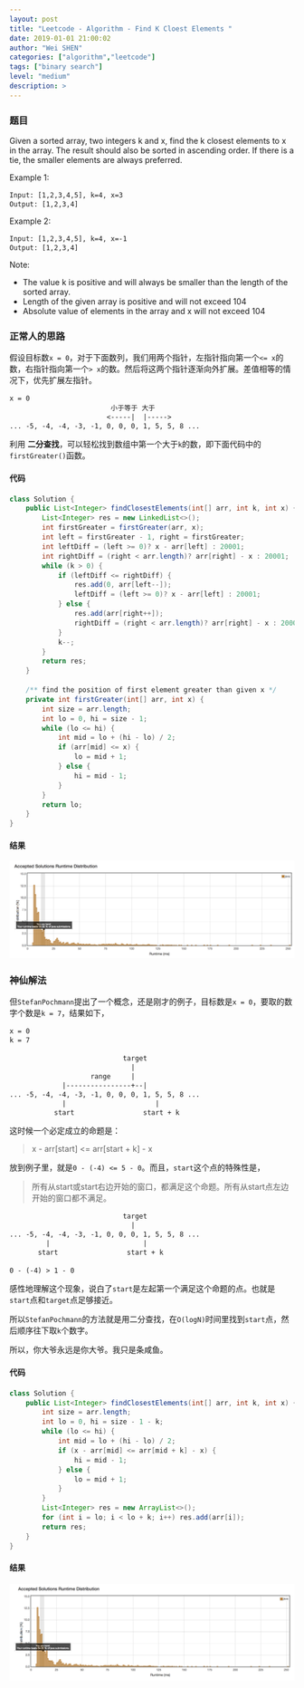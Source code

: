 ```yaml
---
layout: post
title: "Leetcode - Algorithm - Find K Cloest Elements "
date: 2019-01-01 21:00:02
author: "Wei SHEN"
categories: ["algorithm","leetcode"]
tags: ["binary search"]
level: "medium"
description: >
---
```


### 题目
Given a sorted array, two integers k and x, find the k closest elements to x in the array. The result should also be sorted in ascending order. If there is a tie, the smaller elements are always preferred.

Example 1:
```
Input: [1,2,3,4,5], k=4, x=3
Output: [1,2,3,4]
```

Example 2:
```
Input: [1,2,3,4,5], k=4, x=-1
Output: [1,2,3,4]
```

Note:
* The value k is positive and will always be smaller than the length of the sorted array.
* Length of the given array is positive and will not exceed 104
* Absolute value of elements in the array and x will not exceed 104

### 正常人的思路
假设目标数`x = 0`，对于下面数列，我们用两个指针，左指针指向第一个`<= x`的数，右指针指向第一个`> x`的数。然后将这两个指针逐渐向外扩展。差值相等的情况下，优先扩展左指针。
```
x = 0
                         小于等于 大于
                        <-----|  |----->
... -5, -4, -4, -3, -1, 0, 0, 0, 1, 5, 5, 8 ...
```

利用 **二分查找**，可以轻松找到数组中第一个大于`k`的数，即下面代码中的`firstGreater()`函数。

#### 代码
```java
class Solution {
    public List<Integer> findClosestElements(int[] arr, int k, int x) {
        List<Integer> res = new LinkedList<>();
        int firstGreater = firstGreater(arr, x);
        int left = firstGreater - 1, right = firstGreater;
        int leftDiff = (left >= 0)? x - arr[left] : 20001;
        int rightDiff = (right < arr.length)? arr[right] - x : 20001;
        while (k > 0) {
            if (leftDiff <= rightDiff) {
                res.add(0, arr[left--]);
                leftDiff = (left >= 0)? x - arr[left] : 20001;
            } else {
                res.add(arr[right++]);
                rightDiff = (right < arr.length)? arr[right] - x : 20001;
            }
            k--;
        }
        return res;
    }

    /** find the position of first element greater than given x */
    private int firstGreater(int[] arr, int x) {
        int size = arr.length;
        int lo = 0, hi = size - 1;
        while (lo <= hi) {
            int mid = lo + (hi - lo) / 2;
            if (arr[mid] <= x) {
                lo = mid + 1;
            } else {
                hi = mid - 1;
            }
        }
        return lo;
    }
}
```

#### 结果
![find-k-cloest-elements-1](/images/leetcode/find-k-cloest-elements-1.png)


### 神仙解法
但`StefanPochmann`提出了一个概念，还是刚才的例子，目标数是`x = 0`，要取的数字个数是`k = 7`，结果如下，
```
x = 0
k = 7

                            target
                              |
                    range     |
             |----------------+--|
... -5, -4, -4, -3, -1, 0, 0, 0, 1, 5, 5, 8 ...
             |                      |
           start                 start + k
```

这时候一个必定成立的命题是：
> x - arr[start] <= arr[start + k] - x

放到例子里，就是`0 - (-4) <= 5 - 0`。而且，`start`这个点的特殊性是，
> 所有从start或start右边开始的窗口，都满足这个命题。所有从start点左边开始的窗口都不满足。

```
                            target
                              |
... -5, -4, -4, -3, -1, 0, 0, 0, 1, 5, 5, 8 ...
         |                       |
       start                 start + k

0 - (-4) > 1 - 0
```

感性地理解这个现象，说白了`start`是左起第一个满足这个命题的点。也就是`start`点和`target`点足够接近。

所以`StefanPochmann`的方法就是用二分查找，在`O(logN)`时间里找到`start`点，然后顺序往下取`k`个数字。

所以，你大爷永远是你大爷。我只是条咸鱼。


#### 代码
```java
class Solution {
    public List<Integer> findClosestElements(int[] arr, int k, int x) {
        int size = arr.length;
        int lo = 0, hi = size - 1 - k;
        while (lo <= hi) {
            int mid = lo + (hi - lo) / 2;
            if (x - arr[mid] <= arr[mid + k] - x) {
                hi = mid - 1;
            } else {
                lo = mid + 1;
            }
        }
        List<Integer> res = new ArrayList<>();
        for (int i = lo; i < lo + k; i++) res.add(arr[i]);
        return res;
    }
}
```

#### 结果
![find-k-cloest-elements-2](/images/leetcode/find-k-cloest-elements-2.png)
